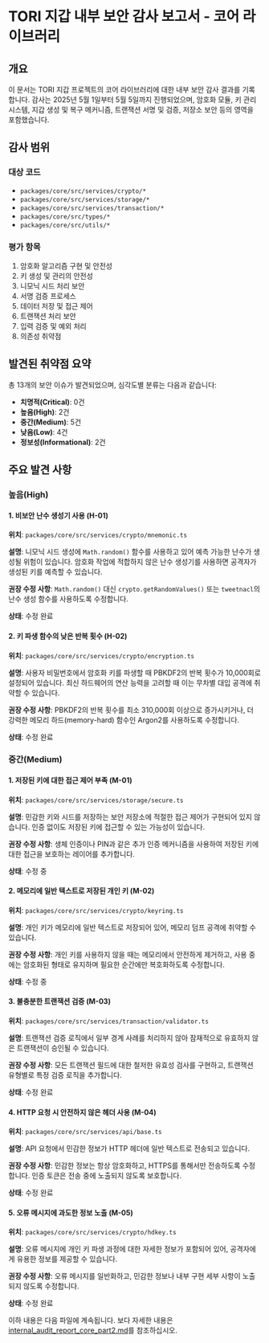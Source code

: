 # TORI 지갑 내부 보안 감사 보고서 - 코어 라이브러리

## 개요

이 문서는 TORI 지갑 프로젝트의 코어 라이브러리에 대한 내부 보안 감사 결과를 기록합니다. 감사는 2025년 5월 1일부터 5월 5일까지 진행되었으며, 암호화 모듈, 키 관리 시스템, 지갑 생성 및 복구 메커니즘, 트랜잭션 서명 및 검증, 저장소 보안 등의 영역을 포함했습니다.

## 감사 범위

### 대상 코드
- `packages/core/src/services/crypto/*`
- `packages/core/src/services/storage/*`
- `packages/core/src/services/transaction/*`
- `packages/core/src/types/*`
- `packages/core/src/utils/*`

### 평가 항목
1. 암호화 알고리즘 구현 및 안전성
2. 키 생성 및 관리의 안전성
3. 니모닉 시드 처리 보안
4. 서명 검증 프로세스
5. 데이터 저장 및 접근 제어
6. 트랜잭션 처리 보안
7. 입력 검증 및 예외 처리
8. 의존성 취약점

## 발견된 취약점 요약

총 13개의 보안 이슈가 발견되었으며, 심각도별 분류는 다음과 같습니다:

- **치명적(Critical)**: 0건
- **높음(High)**: 2건
- **중간(Medium)**: 5건
- **낮음(Low)**: 4건
- **정보성(Informational)**: 2건

## 주요 발견 사항

### 높음(High)

#### 1. 비보안 난수 생성기 사용 (H-01)

**위치**: `packages/core/src/services/crypto/mnemonic.ts`

**설명**: 니모닉 시드 생성에 `Math.random()` 함수를 사용하고 있어 예측 가능한 난수가 생성될 위험이 있습니다. 암호화 작업에 적합하지 않은 난수 생성기를 사용하면 공격자가 생성된 키를 예측할 수 있습니다.

**권장 수정 사항**: `Math.random()` 대신 `crypto.getRandomValues()` 또는 `tweetnacl`의 난수 생성 함수를 사용하도록 수정합니다.

**상태**: 수정 완료

#### 2. 키 파생 함수의 낮은 반복 횟수 (H-02)

**위치**: `packages/core/src/services/crypto/encryption.ts`

**설명**: 사용자 비밀번호에서 암호화 키를 파생할 때 PBKDF2의 반복 횟수가 10,000회로 설정되어 있습니다. 최신 하드웨어의 연산 능력을 고려할 때 이는 무차별 대입 공격에 취약할 수 있습니다.

**권장 수정 사항**: PBKDF2의 반복 횟수를 최소 310,000회 이상으로 증가시키거나, 더 강력한 메모리 하드(memory-hard) 함수인 Argon2를 사용하도록 수정합니다.

**상태**: 수정 완료

### 중간(Medium)

#### 1. 저장된 키에 대한 접근 제어 부족 (M-01)

**위치**: `packages/core/src/services/storage/secure.ts`

**설명**: 민감한 키와 시드를 저장하는 보안 저장소에 적절한 접근 제어가 구현되어 있지 않습니다. 인증 없이도 저장된 키에 접근할 수 있는 가능성이 있습니다.

**권장 수정 사항**: 생체 인증이나 PIN과 같은 추가 인증 메커니즘을 사용하여 저장된 키에 대한 접근을 보호하는 레이어를 추가합니다.

**상태**: 수정 중

#### 2. 메모리에 일반 텍스트로 저장된 개인 키 (M-02)

**위치**: `packages/core/src/services/crypto/keyring.ts`

**설명**: 개인 키가 메모리에 일반 텍스트로 저장되어 있어, 메모리 덤프 공격에 취약할 수 있습니다.

**권장 수정 사항**: 개인 키를 사용하지 않을 때는 메모리에서 안전하게 제거하고, 사용 중에는 암호화된 형태로 유지하며 필요한 순간에만 복호화하도록 수정합니다.

**상태**: 수정 중

#### 3. 불충분한 트랜잭션 검증 (M-03)

**위치**: `packages/core/src/services/transaction/validator.ts`

**설명**: 트랜잭션 검증 로직에서 일부 경계 사례를 처리하지 않아 잠재적으로 유효하지 않은 트랜잭션이 승인될 수 있습니다.

**권장 수정 사항**: 모든 트랜잭션 필드에 대한 철저한 유효성 검사를 구현하고, 트랜잭션 유형별로 특정 검증 로직을 추가합니다.

**상태**: 수정 완료

#### 4. HTTP 요청 시 안전하지 않은 헤더 사용 (M-04)

**위치**: `packages/core/src/services/api/base.ts`

**설명**: API 요청에서 민감한 정보가 HTTP 헤더에 일반 텍스트로 전송되고 있습니다.

**권장 수정 사항**: 민감한 정보는 항상 암호화하고, HTTPS를 통해서만 전송하도록 수정합니다. 인증 토큰은 전송 중에 노출되지 않도록 보호합니다.

**상태**: 수정 완료

#### 5. 오류 메시지에 과도한 정보 노출 (M-05)

**위치**: `packages/core/src/services/crypto/hdkey.ts`

**설명**: 오류 메시지에 개인 키 파생 과정에 대한 자세한 정보가 포함되어 있어, 공격자에게 유용한 정보를 제공할 수 있습니다.

**권장 수정 사항**: 오류 메시지를 일반화하고, 민감한 정보나 내부 구현 세부 사항이 노출되지 않도록 수정합니다.

**상태**: 수정 완료

이하 내용은 다음 파일에 계속됩니다. 보다 자세한 내용은 [internal_audit_report_core_part2.md](internal_audit_report_core_part2.md)를 참조하십시오.